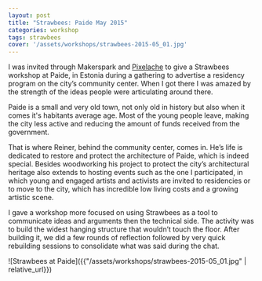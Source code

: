 ```yaml
---
layout: post
title: "Strawbees: Paide May 2015"
categories: workshop
tags: strawbees
cover: '/assets/workshops/strawbees-2015-05_01.jpg'
---
```


I was invited through Makerspark and [Pixelache](https://pixelache.ac/) to give a Strawbees workshop at Paide, in Estonia during a gathering to advertise a residency program on the city’s community center. When I got there I was amazed by the strength of the ideas people were articulating around there.

Paide is a small and very old town, not only old in history but also when it comes it's habitants average age. Most of the young people leave, making the city less active and reducing the amount of funds received from the government.

That is where Reiner, behind the community center, comes in. He’s life is dedicated to restore and protect the architecture of Paide, which is indeed special. Besides woodworking his project to protect the city’s architectural heritage also extends to hosting events such as the one I participated, in which young and engaged artists and activists are invited to residencies or to move to the city, which has incredible low living costs and a growing artistic scene.

I gave a workshop more focused on using Strawbees as a tool to communicate ideas and arguments then the technical side. The activity was to build the widest hanging structure that wouldn’t touch the floor. After building it, we did a few rounds of reflection followed by very quick rebuilding sessions to consolidate what was said during the chat.

![Strawbees at Paide]({{"/assets/workshops/strawbees-2015-05_01.jpg" | relative_url}})
